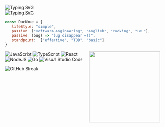 
![Typing SVG](https://readme-typing-svg.herokuapp.com?font=ubuntu&color=%23000000&lines=Hi+there%2C+I'm+Duc+Khue+%7Bduckhue01%7D++%F0%9F%91%8B%F0%9F%91%8B%F0%9F%91%8B&height=30)  
[![Typing SVG](https://readme-typing-svg.herokuapp.com?font=Ubuntu&color=%23000000&size=12&multiline=true&lines=+A+clever+person+solves+a+problem.++A+wise+person+AVOIDS+it.++;-+Albert+Einstein)](https://git.io/typing-svg)

```js
const DucKhue = {
   lifeStyle: "simple",
   passion: ["software engineering", "english", "cooking", "LoL"],
   passive: (bug) => "bug disappear =))",
   standpoint:  ["effective", "TDD", "basic"]
}
```



<img align='right' src="https://media.giphy.com/media/M9gbBd9nbDrOTu1Mqx/giphy.gif" width="230">

![JavaScript](https://img.shields.io/badge/javascript-%23323330.svg?style=for-the-badge&logo=javascript&logoColor=%23F7DF1E)
![TypeScript](https://img.shields.io/badge/typescript-%23007ACC.svg?style=for-the-badge&logo=typescript&logoColor=white)
![React](https://img.shields.io/badge/react-%2320232a.svg?style=for-the-badge&logo=react&logoColor=%2361DAFB)
![NodeJS](https://img.shields.io/badge/node.js-6DA55F?style=for-the-badge&logo=node.js&logoColor=white)
![Go](https://img.shields.io/badge/go-%2300ADD8.svg?style=for-the-badge&logo=go&logoColor=white)
![Visual Studio Code](https://img.shields.io/badge/Visual%20Studio%20Code-0078d7.svg?style=for-the-badge&logo=visual-studio-code&logoColor=white)


![GitHub Streak](https://github-readme-streak-stats.herokuapp.com/?user=duckhue01)
